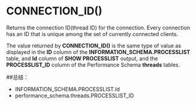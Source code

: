 # CONNECTION_ID()

Returns the connection ID(thread ID) for the connection. Every connection has an ID that is unique among the set of currently connected clients.

The value returned by **CONNECTION_ID()** is the same type of value as displayed in the **ID** column of the **INFORMATION\_SCHEMA.PROCESSLIST** table, and **Id** column of **SHOW PROCESSLIST** output, and the **PROCESSLIST\_ID** column of the Performance Schema **threads** tables.

##总结：
* INFORMATION_SCHEMA.PROCESSLIST.Id
* performance_schema.threads.PROCESSLIST\_ID 